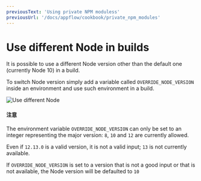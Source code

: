 ```yaml
---
previousText: 'Using private NPM moduless'
previousUrl: '/docs/appflow/cookbook/private_npm_modules'
---
```


# Use different Node in builds

It is possible to use a different Node version other than the default one (currently Node 10) in a build.


To switch Node version simply add a variable called `OVERRIDE_NODE_VERSION` inside an environment and use such environment in a build.

![Use different Node](/docs/v4/assets/img/appflow/cookbook/switch-node-version.png)

#### 注意

The environment variable `OVERRIDE_NODE_VERSION` can only be set to an integer representing the major version: `8`, `10` and `12` are currently allowed.

Even if `12.13.0` is a valid version, it is not a valid input; `13` is not currently available.

If `OVERRIDE_NODE_VERSION` is set to a version that is not a good input or that is not available, the Node version will be defaulted to `10`
